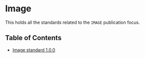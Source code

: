 # Image

This holds all the standards related to the `IMAGE` publication focus.

## Table of Contents

- [Image standard 1.0.0](./1.0.0/README.md)
